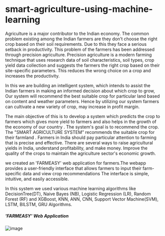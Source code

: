 # smart-agriculture-using-machine-learning

Agriculture is a major contributor to the Indian economy. The common problem existing among the Indian farmers are they don’t choose the right crop based on their soil requirements. Due to this they face a serious setback in productivity. This problem of the farmers has been addressed through precision agriculture. Precision agriculture is a modern farming technique that uses research data of soil characteristics, soil types, crop yield data collection and suggests the farmers the right crop
based on their site-specific parameters. This reduces the wrong choice on a crop and increases the productivity.

In this we are building an intelligent system, which intends to assist the Indian farmers in making an informed decision about which crop to grow, Our system will recommend the best suitable crop for particular land based on content and weather parameters. Hence by utilizing our system farmers can cultivate a new variety of crop, may increase in profit margin.

The main objective of this is to develop a system which predicts the crop to farmers which gives more yield to farmers and also helps in the growth of the economy of our country . The system's goal is to recommend the crop. The "SMART AGRICULTURE SYSTEM” recommends the suitable crop for their farmland . Farmers in India should pay particular attention to farming that is precise and effective. There are several ways to raise agricultural yields in India, understand profitability, and make money. Improve the quality of the crops to maintain the agriculture sector's economic growth.

we created an 'FARMEASY' web application for farmers.The webapp provides a user-friendly interface that allows farmers to input their farm-specific data and view crop recommendations The interface is simple, intuitive, and easily accessible.

In this system we used various machine learning algorithms like DecisionTree(DT), Naive Bayes (NB), Logistic Regression (LR), Random Forest (RF) and XGBoost, KNN, ANN, CNN, Support Vector Machine(SVM), LSTM, BILSTM, GRU Algorithms.

##### 'FARMEASY' Web Application

![image](https://github.com/sandeeppamerla/smart-agriculture-using-machine-learning/assets/111385394/82670e13-5e92-41b5-9e10-cff49e6e8b53)
